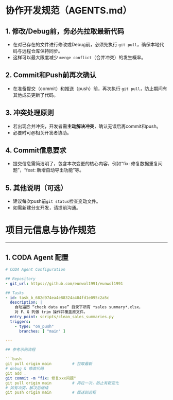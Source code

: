 # 协作开发规范（AGENTS.md）

## 1. 修改/Debug前，务必先拉取最新代码

- 在对已存在的文件进行修改或Debug前，必须先执行 `git pull`，确保本地代码与远程仓库保持同步。
- 这样可以最大限度减少 `merge conflict`（合并冲突）的发生概率。

## 2. Commit和Push前再次确认

- 在准备提交（commit）和推送（push）前，再次执行 `git pull`，防止期间有其他成员更新了代码。

## 3. 冲突处理原则

- 若出现合并冲突，开发者需**主动解决冲突**，确认无误后再commit和push。
- 必要时可@相关开发者协助。

## 4. Commit信息要求

- 提交信息需简洁明了，包含本次变更的核心内容，例如“fix: 修复数据重复问题”，“feat: 新增自动导出功能”等。

## 5. 其他说明（可选）
- 建议每次push前`git status`检查变动文件。
- 如需新建分支开发，请提前沟通。

# 项目元信息与协作规范

---

## 1. CODA Agent 配置

```yaml
# CODA Agent Configuration

## Repository
- git_url: https://github.com/eunwol1991/eunwol1991

## Tasks
- id: task_b_682d974ea4e88324a484fd1e095c2a5c
  description: |
    自动遍历 “check data use” 目录下所有 *sales summary*.xlsx，
    对 F、G 列做 trim 操作并覆盖原文件。
  entry_point: scripts/clean_sales_summaries.py
  triggers:
    - type: "on_push"
      branches: [ "main" ]

---

## 参考示例流程

```bash
git pull origin main         # 拉取最新
# debug & 修改代码
git add .
git commit -m "fix: 修复xxx问题"
git pull origin main         # 再拉一次，防止有新变化
# 如有冲突，解决后继续
git push origin main         # 推送到远程

